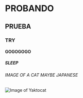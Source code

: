 # PROBANDO
## PRUEBA
### TRY
#### GOGOGOGO
##### SLEEP
###### IMAGE OF A CAT MAYBE JAPANESE

![Image of Yaktocat](https://octodex.github.com/images/yaktocat.png)








